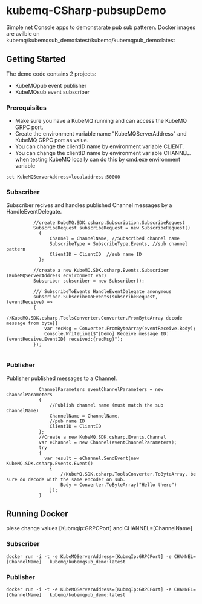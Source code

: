 # kubemq-CSharp-pubsupDemo
Simple net Console apps to demonstarate pub sub patteren.
Docker images are avilble on kubemq/kubemqsub_demo:latest/kubemq/kubemqpub_demo:latest

## Getting Started
The demo code contains 2 projects:
* KubeMQpub event publisher 
* KubeMQsub event subscriber

### Prerequisites
* Make sure you have a KubeMQ running and can access the KubeMQ GRPC port.
* Create the environment variable name "KubeMQServerAddress" and KubeMQ GRPC port as value.
* You can change the clientID name by environment variable CLIENT.
* You can change the clientID name by environment variable CHANNEL.
when testing KubeMQ locally can do this by cmd.exe environment variable

```
set KubeMQServerAddress=localaddress:50000
```

### Subscriber
Subscriber recives and handles published Channel messages by a HandleEventDelegate.

```
          //create KubeMQ.SDK.csharp.Subscription.SubscribeRequest
          SubscribeRequest subscribeRequest = new SubscribeRequest()
            {
                Channel = ChannelName, //Subscribed channel name
                SubscribeType = SubscribeType.Events, //sub channel pattern
                ClientID = ClientID  //sub name ID
            };

          //create a new KubeMQ.SDK.csharp.Events.Subscriber (KubeMQServerAddress environment var)
          Subscriber subscriber = new Subscriber();
           
          /// SubscribeToEvents HandleEventDelegate anonymous 
          subscriber.SubscribeToEvents(subscribeRequest, (eventReceive) =>
          {
              //KubeMQ.SDK.csharp.ToolsConverter.Converter.FromByteArray decode message from byte[]
              var recMsg = Converter.FromByteArray(eventReceive.Body);
              Console.WriteLine($"[Demo] Receive message ID:{eventReceive.EventID} received:{recMsg}");
          });
            
```
### Publisher
Publisher published messages to a Channel.
```
            ChannelParameters eventChannelParameters = new ChannelParameters
            {
                //Publish channel name (must match the sub ChannelName)
                ChannelName = ChannelName,
                //pub name ID
                ClientID = ClientID
            };
            //Create a new KubeMQ.SDK.csharp.Events.Channel 
            var eChannel = new Channel(eventChannelParameters);          
            try
            {   
              var result = eChannel.SendEvent(new KubeMQ.SDK.csharp.Events.Event()
                {
                    //KubeMQ.SDK.csharp.ToolsConverter.ToByteArray, be sure do decode with the same encoder on sub.
                    Body = Converter.ToByteArray("Hello there")
                });
            }
```
## Running Docker
plese change values [KubmqIp:GRPCPort] and CHANNEL=[ChannelName]
### Subscriber
```
docker run -i -t -e KubeMQServerAddress=[KubmqIp:GRPCPort] -e CHANNEL=[ChannelName]   kubemq/kubemqsub_demo:latest
```
### Publisher
```
docker run -i -t -e KubeMQServerAddress=[KubmqIp:GRPCPort] -e CHANNEL=[ChannelName]   kubemq/kubemqpub_demo:latest
```
